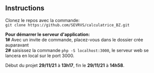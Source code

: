 ## Instructions
Clonez le repos avec la commande:  
`git clone https://github.com/SEVRVS/calculatrice_BZ.git`  

__Pour démarrer le serveur d'application:__  
**1#** Avec un invite de commande, placez-vous dans le dossier crée auparavant  
**2#** saisissez la commande `php -S localhost:3000`, le serveur web se lancera en local sur le port 3000.  

Début du projet **29/11/21** à **13h17**, fin le **29/11/21** à **14h58**.
